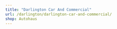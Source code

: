 ```yaml
---
title: "Darlington Car And Commercial"
url: /darlington/darlington-car-and-commercial/
shop: Autohaus
---
```

